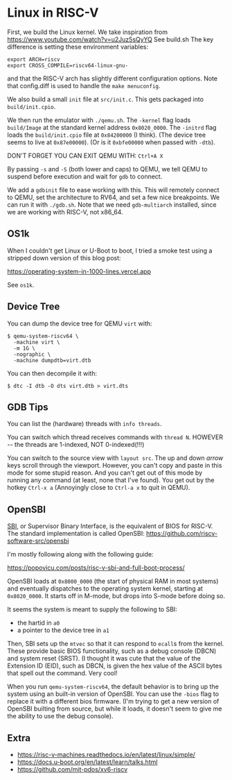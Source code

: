 # Linux in RISC-V

First, we build the Linux kernel.
We take inspiration from https://www.youtube.com/watch?v=u2Juz5sQyYQ
See build.sh
The key difference is setting these environment variables:

```console
export ARCH=riscv
export CROSS_COMPILE=riscv64-linux-gnu-
```

and that the RISC-V arch has slightly different configuration options.
Note that config.diff is used to handle the `make menuconfig`.

We also build a small `init` file at `src/init.c`.
This gets packaged into `build/init.cpio`.

We then run the emulator with `./qemu.sh`.
The `-kernel` flag loads `build/Image` at the standard kernel address `0x8020_0000`.
The `-initrd` flag loads the `build/init.cpio` file at `0x84200000` (I think).
(The device tree seems to live at `0x87e00000`).
(Or is it `0xbfe00000` when passed with `-dtb`).


DON'T FORGET YOU CAN EXIT QEMU WITH: `Ctrl+A X`

By passing `-s` and `-S` (both lower and caps) to QEMU,
we tell QEMU to suspend before execution and wait for `gdb` to connect.

We add a `gdbinit` file to ease working with this.
This will remotely connect to QEMU, set the architecture to RV64, and set a few nice breakpoints.
We can run it with `./gdb.sh`.
Note that we need `gdb-multiarch` installed, since we are working with RISC-V, not x86_64.

## OS1k

When I couldn't get Linux or U-Boot to boot, I tried a smoke test using a stripped down version of this blog post:

https://operating-system-in-1000-lines.vercel.app

See `os1k`.

## Device Tree

You can dump the device tree for QEMU `virt` with:

```console
$ qemu-system-riscv64 \
  -machine virt \
  -m 1G \
  -nographic \
  -machine dumpdtb=virt.dtb
```

You can then decompile it with:

```console
$ dtc -I dtb -O dts virt.dtb > virt.dts
```

## GDB Tips

You can list the (hardware) threads with `info threads`.

You can switch which thread receives commands with `thread N`.
HOWEVER -- the threads are 1-indexed, NOT 0-indexed(!!!)

You can switch to the source view with `layout src`.
The up and down *arrow* keys scroll through the viewport.
However, you can't copy and paste in this mode for some stupid reason.
And you can't get out of this mode by running any command
(at least, none that I've found).
You get out by the hotkey `Ctrl-x a`
(Annoyingly close to `Ctrl-a x` to quit in QEMU).

## OpenSBI

[SBI](https://drive.google.com/file/d/1RHY5Gj0cDSrY5BlK6pGblZt03fDRF2-g/view), or Supervisor Binary Interface,
is the equivalent of BIOS for RISC-V.
The standard implementation is called OpenSBI: https://github.com/riscv-software-src/opensbi

I'm mostly following along with the following guide:

https://popovicu.com/posts/risc-v-sbi-and-full-boot-process/

OpenSBI loads at `0x8000_0000` (the start of physical RAM in most systems)
and eventually dispatches to the operating system kernel, starting at `0x8020_0000`.
It starts off in M-mode, but drops into S-mode before doing so.

It seems the system is meant to supply the following to SBI:

* the hartid in `a0`
* a pointer to the device tree in `a1`

Then, SBI sets up the `mtvec` so that it can respond to `ecall`s from the kernel.
These provide basic BIOS functionality, such as a debug console (DBCN) and system reset (SRST).
(I thought it was cute that the value of the Extension ID (EID), such as DBCN,
is given the hex value of the ASCII bytes that spell out the command.
Very cool!

When you run `qemu-system-riscv64`, the default behavior is to bring up the system using an built-in version of OpenSBI.
You can use the `-bios` flag to replace it with a different bios firmware.
(I'm trying to get a new version of OpenSBI builting from source, but while it loads,
it doesn't seem to give me the ability to use the debug console).

## Extra

* https://risc-v-machines.readthedocs.io/en/latest/linux/simple/
* https://docs.u-boot.org/en/latest/learn/talks.html
* https://github.com/mit-pdos/xv6-riscv

